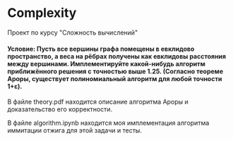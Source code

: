 # Complexity
Проект по курсу "Сложность вычислений"

#### Условие: Пусть все вершины графа помещены в евклидово пространство, а веса на рёбрах получены как евклидовы расстояния между вершинами. Имплементируйте какой-нибудь алгоритм приближённого решения с точностью выше 1.25. (Согласно теореме Ароры, существует полиномиальный алгоритм для любой точности 1+ε).

В файле theory.pdf находится описание алгоритма Ароры и доказательство его корректности.

В файле algorithm.ipynb находится моя имплементация алгоритма иммитации отжига для этой задачи и тесты.
